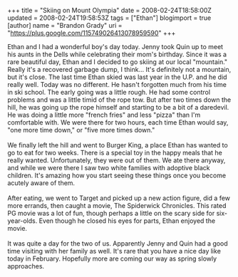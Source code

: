 +++
title = "Skiing on Mount Olympia"
date = 2008-02-24T18:58:00Z
updated = 2008-02-24T19:58:53Z
tags = ["Ethan"]
blogimport = true 
[author]
	name = "Brandon Grady"
	uri = "https://plus.google.com/115749026413078959590"
+++

Ethan and I had a wonderful boy's day today.  Jenny took Quin up to meet his aunts in the Dells while celebrating their mom's birthday.  Since it was a rare beautiful day, Ethan and I decided to go skiing at our local "mountain."  Really it's a recovered garbage dump, I think...  It's definitely not a mountain, but it's close.  The last time Ethan skied was last year in the U.P. and he did really well.  Today was no different.  He hasn't forgotten much from his time in ski school.  The early going was a little rough.  He had some control problems and was a little timid of the rope tow.  But after two times down the hill, he was going up the rope himself and starting to be a bit of a daredevil.  He was doing a little more "french fries" and less "pizza" than I'm comfortable with.  We were there for two hours, each time Ethan would say, "one more time down," or "five more times down."<br /><br />We finally left the hill and went to Burger King, a place Ethan has wanted to go to eat for two weeks.  There is a special toy in the happy meals that he really wanted.  Unfortunately, they were out of them.  We ate there anyway, and while we were there I saw two white families with adoptive black children.  It's amazing how you start seeing these things once you become acutely aware of them.<br /><br />After eating, we went to Target and picked up a new action figure, did a few more errands, then caught a movie, The Spiderwick Chronicles.  This rated PG movie was a lot of fun, though perhaps a little on the scary side for six-year-olds.  Even though he closed his eyes for parts, Ethan enjoyed the movie.<br /><br />It was quite a day for the two of us.  Apparently Jenny and Quin had a good time visiting with her family as well.  It's rare that you have a nice day like today in February.  Hopefully more are coming our way as spring slowly approaches.
